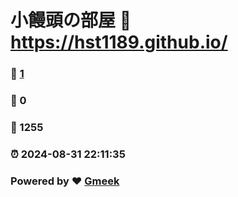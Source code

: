 # 小饅頭の部屋 :link: https://hst1189.github.io/ 
### :page_facing_up: [1](https://hst1189.github.io//tag.html) 
### :speech_balloon: 0 
### :hibiscus: 1255 
### :alarm_clock: 2024-08-31 22:11:35 
### Powered by :heart: [Gmeek](https://github.com/Meekdai/Gmeek)
